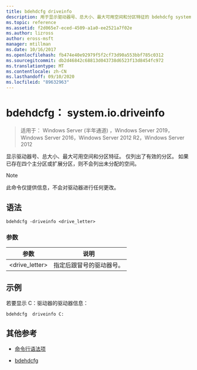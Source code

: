```yaml
---
title: bdehdcfg driveinfo
description: 用于显示驱动器号、总大小、最大可用空间和分区特征的 bdehdcfg system.io.driveinfo 命令的参考文章。
ms.topic: reference
ms.assetid: f2d065e7-eced-4509-a1a0-ee2521a7f02e
ms.author: lizross
author: eross-msft
manager: mtillman
ms.date: 10/16/2017
ms.openlocfilehash: fb474e40e92979f5f2cf73d90a553bbf785c0312
ms.sourcegitcommit: db2d46842c68813d043738d6523f13d8454fc972
ms.translationtype: MT
ms.contentlocale: zh-CN
ms.lasthandoff: 09/10/2020
ms.locfileid: "89632963"
---
```

# <a name="bdehdcfg-driveinfo"></a>bdehdcfg： system.io.driveinfo

> 适用于： Windows Server (半年通道) ，Windows Server 2019，Windows Server 2016，Windows Server 2012 R2，Windows Server 2012

显示驱动器号、总大小、最大可用空间和分区特征。 仅列出了有效的分区。 如果已存在四个主分区或扩展分区，则不会列出未分配的空间。

>[!NOTE]
> 此命令仅提供信息，不会对驱动器进行任何更改。

## <a name="syntax"></a>语法

```
bdehdcfg -driveinfo <drive_letter>
```

### <a name="parameters"></a>参数

| 参数 | 说明 |
| --------- | ----------- |
| <drive_letter> | 指定后跟冒号的驱动器号。 |

## <a name="example"></a>示例

若要显示 C：驱动器的驱动器信息：

```
bdehdcfg  driveinfo C:
```

## <a name="additional-references"></a>其他参考

- [命令行语法项](command-line-syntax-key.md)

- [bdehdcfg](bdehdcfg.md)
